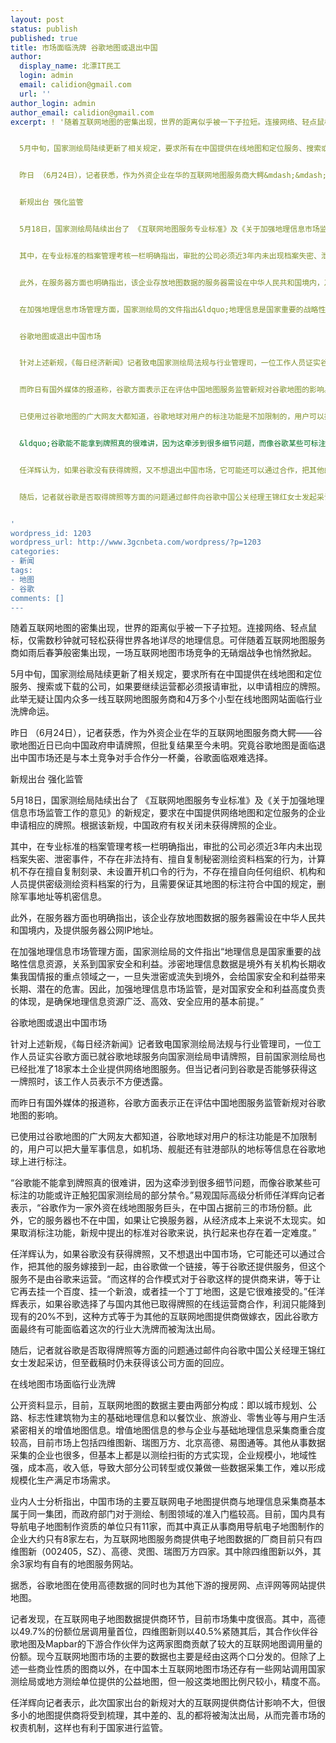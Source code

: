 ```yaml
---
layout: post
status: publish
published: true
title: 市场面临洗牌 谷歌地图或退出中国
author:
  display_name: 北漂IT民工
  login: admin
  email: calidion@gmail.com
  url: ''
author_login: admin
author_email: calidion@gmail.com
excerpt: ! '随着互联网地图的密集出现，世界的距离似乎被一下子拉短。连接网络、轻点鼠标，仅需数秒钟就可轻松获得世界各地详尽的地理信息。可伴随着互联网地图服务商如雨后春笋般密集出现，一场互联网地图市场竞争的无硝烟战争也悄然掀起。


  5月中旬，国家测绘局陆续更新了相关规定，要求所有在中国提供在线地图和定位服务、搜索或下载的公司，如果要继续运营都必须报请审批，以申请相应的牌照。此举无疑让国内众多一线互联网地图服务商和4万多个小型在线地图网站面临行业洗牌命运。


  昨日 （6月24日），记者获悉，作为外资企业在华的互联网地图服务商大鳄&mdash;&mdash;谷歌地图近日已向中国政府申请牌照，但批复结果至今未明。究竟谷歌地图是面临退出中国市场还是与本土竞争对手合作分一杯羹，谷歌面临艰难选择。


  新规出台 强化监管


  5月18日，国家测绘局陆续出台了 《互联网地图服务专业标准》及《关于加强地理信息市场监管工作的意见》的新规定，要求在中国提供网络地图和定位服务的企业申请相应的牌照。根据该新规，中国政府有权关闭未获得牌照的企业。


  其中，在专业标准的档案管理考核一栏明确指出，审批的公司必须近3年内未出现档案失密、泄密事件，不存在非法持有、擅自复制秘密测绘资料档案的行为，计算机不存在擅自复制刻录、未设置开机口令的行为，不存在擅自向任何组织、机构和人员提供密级测绘资料档案的行为，且需要保证其地图的标注符合中国的规定，删除军事地址等机密信息。


  此外，在服务器方面也明确指出，该企业存放地图数据的服务器需设在中华人民共和国境内，及提供服务器公网IP地址。


  在加强地理信息市场管理方面，国家测绘局的文件指出&ldquo;地理信息是国家重要的战略性信息资源，关系到国家安全和利益。涉密地理信息数据是境外有关机构长期收集我国情报的重点领域之一，一旦失泄密或流失到境外，会给国家安全和利益带来长期、潜在的危害。因此，加强地理信息市场监管，是对国家安全和利益高度负责的体现，是确保地理信息资源广泛、高效、安全应用的基本前提。&rdquo;


  谷歌地图或退出中国市场


  针对上述新规，《每日经济新闻》记者致电国家测绘局法规与行业管理司，一位工作人员证实谷歌方面已就谷歌地球服务向国家测绘局申请牌照，目前国家测绘局也已经批准了18家本土企业提供网络地图服务。但当记者问到谷歌是否能够获得这一牌照时，该工作人员表示不方便透露。


  而昨日有国外媒体的报道称，谷歌方面表示正在评估中国地图服务监管新规对谷歌地图的影响。


  已使用过谷歌地图的广大网友大都知道，谷歌地球对用户的标注功能是不加限制的，用户可以把大量军事信息，如机场、舰艇还有驻港部队的地标等信息在谷歌地球上进行标注。


  &ldquo;谷歌能不能拿到牌照真的很难讲，因为这牵涉到很多细节问题，而像谷歌某些可标注的功能或许正触犯国家测绘局的部分禁令。&rdquo;易观国际高级分析师任洋辉向记者表示，&ldquo;谷歌作为一家外资在线地图服务巨头，在中国占据前三的市场份额。此外，它的服务器也不在中国，如果让它换服务器，从经济成本上来说不太现实。如果取消标注功能，新规中提出的标准对谷歌来说，执行起来也存在着一定难度。&rdquo;


  任洋辉认为，如果谷歌没有获得牌照，又不想退出中国市场，它可能还可以通过合作，把其他的服务嫁接到一起，由谷歌做一个链接，等于谷歌还提供服务，但这个服务不是由谷歌来运营。&ldquo;而这样的合作模式对于谷歌这样的提供商来讲，等于让它再去挂一个百度、挂一个新浪，或者挂一个丁丁地图，这是它很难接受的。&rdquo;任洋辉表示，如果谷歌选择了与国内其他已取得牌照的在线运营商合作，利润只能降到现有的20%不到，这种方式等于为其他的互联网地图提供商做嫁衣，因此谷歌方面最终有可能面临着这次的行业大洗牌而被淘汰出局。


  随后，记者就谷歌是否取得牌照等方面的问题通过邮件向谷歌中国公关经理王锦红女士发起采访，但至截稿时仍未获得该公司方面的回应。


'
wordpress_id: 1203
wordpress_url: http://www.3gcnbeta.com/wordpress/?p=1203
categories:
- 新闻
tags:
- 地图
- 谷歌
comments: []
---
```

<p>随着互联网地图的密集出现，世界的距离似乎被一下子拉短。连接网络、轻点鼠标，仅需数秒钟就可轻松获得世界各地详尽的地理信息。可伴随着互联网地图服务商如雨后春笋般密集出现，一场互联网地图市场竞争的无硝烟战争也悄然掀起。</p>
<p>5月中旬，国家测绘局陆续更新了相关规定，要求所有在中国提供在线地图和定位服务、搜索或下载的公司，如果要继续运营都必须报请审批，以申请相应的牌照。此举无疑让国内众多一线互联网地图服务商和4万多个小型在线地图网站面临行业洗牌命运。</p>
<p>昨日 （6月24日），记者获悉，作为外资企业在华的互联网地图服务商大鳄&mdash;&mdash;谷歌地图近日已向中国政府申请牌照，但批复结果至今未明。究竟谷歌地图是面临退出中国市场还是与本土竞争对手合作分一杯羹，谷歌面临艰难选择。</p>
<p>新规出台 强化监管</p>
<p>5月18日，国家测绘局陆续出台了 《互联网地图服务专业标准》及《关于加强地理信息市场监管工作的意见》的新规定，要求在中国提供网络地图和定位服务的企业申请相应的牌照。根据该新规，中国政府有权关闭未获得牌照的企业。</p>
<p>其中，在专业标准的档案管理考核一栏明确指出，审批的公司必须近3年内未出现档案失密、泄密事件，不存在非法持有、擅自复制秘密测绘资料档案的行为，计算机不存在擅自复制刻录、未设置开机口令的行为，不存在擅自向任何组织、机构和人员提供密级测绘资料档案的行为，且需要保证其地图的标注符合中国的规定，删除军事地址等机密信息。</p>
<p>此外，在服务器方面也明确指出，该企业存放地图数据的服务器需设在中华人民共和国境内，及提供服务器公网IP地址。</p>
<p>在加强地理信息市场管理方面，国家测绘局的文件指出&ldquo;地理信息是国家重要的战略性信息资源，关系到国家安全和利益。涉密地理信息数据是境外有关机构长期收集我国情报的重点领域之一，一旦失泄密或流失到境外，会给国家安全和利益带来长期、潜在的危害。因此，加强地理信息市场监管，是对国家安全和利益高度负责的体现，是确保地理信息资源广泛、高效、安全应用的基本前提。&rdquo;</p>
<p>谷歌地图或退出中国市场</p>
<p>针对上述新规，《每日经济新闻》记者致电国家测绘局法规与行业管理司，一位工作人员证实谷歌方面已就谷歌地球服务向国家测绘局申请牌照，目前国家测绘局也已经批准了18家本土企业提供网络地图服务。但当记者问到谷歌是否能够获得这一牌照时，该工作人员表示不方便透露。</p>
<p>而昨日有国外媒体的报道称，谷歌方面表示正在评估中国地图服务监管新规对谷歌地图的影响。</p>
<p>已使用过谷歌地图的广大网友大都知道，谷歌地球对用户的标注功能是不加限制的，用户可以把大量军事信息，如机场、舰艇还有驻港部队的地标等信息在谷歌地球上进行标注。</p>
<p>&ldquo;谷歌能不能拿到牌照真的很难讲，因为这牵涉到很多细节问题，而像谷歌某些可标注的功能或许正触犯国家测绘局的部分禁令。&rdquo;易观国际高级分析师任洋辉向记者表示，&ldquo;谷歌作为一家外资在线地图服务巨头，在中国占据前三的市场份额。此外，它的服务器也不在中国，如果让它换服务器，从经济成本上来说不太现实。如果取消标注功能，新规中提出的标准对谷歌来说，执行起来也存在着一定难度。&rdquo;</p>
<p>任洋辉认为，如果谷歌没有获得牌照，又不想退出中国市场，它可能还可以通过合作，把其他的服务嫁接到一起，由谷歌做一个链接，等于谷歌还提供服务，但这个服务不是由谷歌来运营。&ldquo;而这样的合作模式对于谷歌这样的提供商来讲，等于让它再去挂一个百度、挂一个新浪，或者挂一个丁丁地图，这是它很难接受的。&rdquo;任洋辉表示，如果谷歌选择了与国内其他已取得牌照的在线运营商合作，利润只能降到现有的20%不到，这种方式等于为其他的互联网地图提供商做嫁衣，因此谷歌方面最终有可能面临着这次的行业大洗牌而被淘汰出局。</p>
<p>随后，记者就谷歌是否取得牌照等方面的问题通过邮件向谷歌中国公关经理王锦红女士发起采访，但至截稿时仍未获得该公司方面的回应。</p>
<p><a id="more"></a><a id="more-1203"></a></p>
<p>在线地图市场面临行业洗牌</p>
<p>公开资料显示，目前，互联网地图的数据主要由两部分构成：即以城市规划、公路、标志性建筑物为主的基础地理信息和以餐饮业、旅游业、零售业等与用户生活紧密相关的增值地图信息。增值地图信息的参与企业与基础地理信息采集商重合度较高，目前市场上包括四维图新、瑞图万方、北京高德、易图通等。其他从事数据采集的企业也很多，但基本上都是以测绘扫街的方式实现，企业规模小，地域性强，成本高，收入低，导致大部分公司转型或仅兼做一些数据采集工作，难以形成规模化生产满足市场需求。</p>
<p>业内人士分析指出，中国市场的主要互联网电子地图提供商与地理信息采集商基本属于同一集团，而政府部门对于测绘、制图领域的准入门槛较高。目前，国内具有导航电子地图制作资质的单位只有11家，而其中真正从事商用导航电子地图制作的企业大约只有8家左右，为互联网地图服务商提供电子地图数据的厂商目前只有四维图新（002405，SZ）、高德、灵图、瑞图万方四家。其中除四维图新以外，其余3家均有自有的地图服务网站。</p>
<p>据悉，谷歌地图在使用高德数据的同时也为其他下游的搜房网、点评网等网站提供地图。</p>
<p>记者发现，在互联网电子地图数据提供商环节，目前市场集中度很高。其中，高德以49.7%的份额位居调用量首位，四维图新则以40.5%紧随其后，其合作伙伴谷歌地图及Mapbar的下游合作伙伴为这两家图商贡献了较大的互联网地图调用量的份额。现今互联网地图市场的主要的数据也主要是经由这两个口分发的。但除了上述一些商业性质的图商以外，在中国本土互联网地图市场还存有一些网站调用国家测绘局或地方测绘单位提供的公益地图，但一般这类地图比例尺较小，精度不高。</p>
<p>任洋辉向记者表示，此次国家出台的新规对大的互联网提供商估计影响不大，但很多小的地图提供商将受到梳理，其中差的、乱的都将被淘汰出局，从而完善市场的权责机制，这样也有利于国家进行监管。</p>

